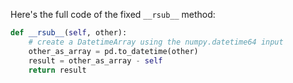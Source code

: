 Here's the full code of the fixed `__rsub__` method:

```python
def __rsub__(self, other):
    # create a DatetimeArray using the numpy.datetime64 input
    other_as_array = pd.to_datetime(other)
    result = other_as_array - self
    return result
```